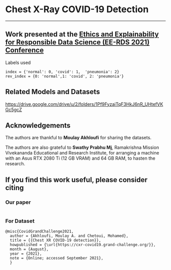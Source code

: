# Chest X-Ray COVID-19 Detection
***
## Work presented at the [Ethics and Explainability for Responsible Data Science (EE-RDS 2021) Conference](https://www.uj.ac.za/event/ethics-and-explainability-for-responsible-data-science-ee-rds/)

Labels used

```
index = {'normal': 0, 'covid': 1,  'pneumonia': 2}
rev_index = {0: 'normal',1: 'covid', 2: 'pneumonia'}
```

## Related Models and Datasets

https://drive.google.com/drive/u/2/folders/1Pf9FyzaiTqF3HkJ6nR_UHtefVKGc5gcZ


## Acknowledgements

The authors are thankful to **Moulay Akhloufi** for sharing the datasets.

The authors are also grateful to **Swathy Prabhu Mj**, Ramakrishna Mission Vivekananda Educational and Research Institute, for arranging a machine with an Asus RTX 2080 Ti (12 GB VRAM) and 64 GB RAM, to hasten the research.

## If you find this work useful, please consider citing

### Our paper

```

```

### For Dataset

```
@misc{CovidGrandChallenge2021,
  author = {Akhloufi, Moulay A. and Chetoui, Mohamed},
  title = {{Chest XR COVID-19 detection}},  
  howpublished = {\url{https://cxr-covid19.grand-challenge.org/}},
  month = {August},
  year = {2021},
  note = {Online; accessed September 2021},
  }
```

